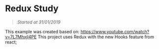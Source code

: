 # Redux Study

> *Started at 31/01/2019*

This example was created based on: https://www.youtube.com/watch?v=7L7MhxjI4PE
This project uses Redux with the new Hooks feature from react; 